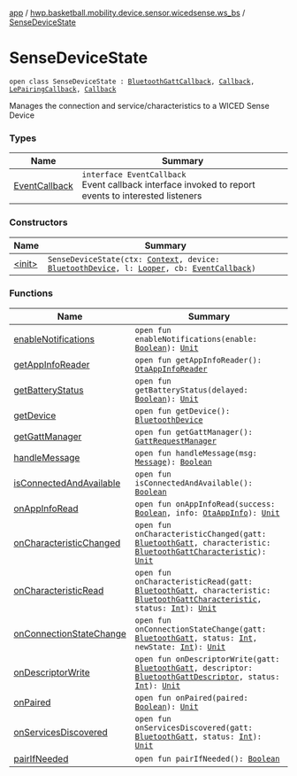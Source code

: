 [app](../../index.md) / [hwp.basketball.mobility.device.sensor.wicedsense.ws_bs](../index.md) / [SenseDeviceState](.)

# SenseDeviceState

`open class SenseDeviceState : `[`BluetoothGattCallback`](https://developer.android.com/reference/android/bluetooth/BluetoothGattCallback.html)`, `[`Callback`](https://developer.android.com/reference/android/os/Handler/Callback.html)`, `[`LePairingCallback`](../../hwp.basketball.mobility.device.sensor.wicedsense.util/-gatt-request-manager/-le-pairing-callback/index.md)`, `[`Callback`](../../hwp.basketball.mobility.device.sensor.wicedsense.wicedsmart.ota/-ota-app-info-reader/-callback/index.md)

Manages the connection and service/characteristics to a WICED Sense Device

### Types

| Name | Summary |
|---|---|
| [EventCallback](-event-callback/index.md) | `interface EventCallback`<br>Event callback interface invoked to report events to interested listeners |

### Constructors

| Name | Summary |
|---|---|
| [&lt;init&gt;](-init-.md) | `SenseDeviceState(ctx: `[`Context`](https://developer.android.com/reference/android/content/Context.html)`, device: `[`BluetoothDevice`](https://developer.android.com/reference/android/bluetooth/BluetoothDevice.html)`, l: `[`Looper`](https://developer.android.com/reference/android/os/Looper.html)`, cb: `[`EventCallback`](-event-callback/index.md)`)` |

### Functions

| Name | Summary |
|---|---|
| [enableNotifications](enable-notifications.md) | `open fun enableNotifications(enable: `[`Boolean`](https://kotlinlang.org/api/latest/jvm/stdlib/kotlin/-boolean/index.html)`): `[`Unit`](https://kotlinlang.org/api/latest/jvm/stdlib/kotlin/-unit/index.html) |
| [getAppInfoReader](get-app-info-reader.md) | `open fun getAppInfoReader(): `[`OtaAppInfoReader`](../../hwp.basketball.mobility.device.sensor.wicedsense.wicedsmart.ota/-ota-app-info-reader/index.md) |
| [getBatteryStatus](get-battery-status.md) | `open fun getBatteryStatus(delayed: `[`Boolean`](https://kotlinlang.org/api/latest/jvm/stdlib/kotlin/-boolean/index.html)`): `[`Unit`](https://kotlinlang.org/api/latest/jvm/stdlib/kotlin/-unit/index.html) |
| [getDevice](get-device.md) | `open fun getDevice(): `[`BluetoothDevice`](https://developer.android.com/reference/android/bluetooth/BluetoothDevice.html) |
| [getGattManager](get-gatt-manager.md) | `open fun getGattManager(): `[`GattRequestManager`](../../hwp.basketball.mobility.device.sensor.wicedsense.util/-gatt-request-manager/index.md) |
| [handleMessage](handle-message.md) | `open fun handleMessage(msg: `[`Message`](https://developer.android.com/reference/android/os/Message.html)`): `[`Boolean`](https://kotlinlang.org/api/latest/jvm/stdlib/kotlin/-boolean/index.html) |
| [isConnectedAndAvailable](is-connected-and-available.md) | `open fun isConnectedAndAvailable(): `[`Boolean`](https://kotlinlang.org/api/latest/jvm/stdlib/kotlin/-boolean/index.html) |
| [onAppInfoRead](on-app-info-read.md) | `open fun onAppInfoRead(success: `[`Boolean`](https://kotlinlang.org/api/latest/jvm/stdlib/kotlin/-boolean/index.html)`, info: `[`OtaAppInfo`](../../hwp.basketball.mobility.device.sensor.wicedsense.wicedsmart.ota/-ota-app-info/index.md)`): `[`Unit`](https://kotlinlang.org/api/latest/jvm/stdlib/kotlin/-unit/index.html) |
| [onCharacteristicChanged](on-characteristic-changed.md) | `open fun onCharacteristicChanged(gatt: `[`BluetoothGatt`](https://developer.android.com/reference/android/bluetooth/BluetoothGatt.html)`, characteristic: `[`BluetoothGattCharacteristic`](https://developer.android.com/reference/android/bluetooth/BluetoothGattCharacteristic.html)`): `[`Unit`](https://kotlinlang.org/api/latest/jvm/stdlib/kotlin/-unit/index.html) |
| [onCharacteristicRead](on-characteristic-read.md) | `open fun onCharacteristicRead(gatt: `[`BluetoothGatt`](https://developer.android.com/reference/android/bluetooth/BluetoothGatt.html)`, characteristic: `[`BluetoothGattCharacteristic`](https://developer.android.com/reference/android/bluetooth/BluetoothGattCharacteristic.html)`, status: `[`Int`](https://kotlinlang.org/api/latest/jvm/stdlib/kotlin/-int/index.html)`): `[`Unit`](https://kotlinlang.org/api/latest/jvm/stdlib/kotlin/-unit/index.html) |
| [onConnectionStateChange](on-connection-state-change.md) | `open fun onConnectionStateChange(gatt: `[`BluetoothGatt`](https://developer.android.com/reference/android/bluetooth/BluetoothGatt.html)`, status: `[`Int`](https://kotlinlang.org/api/latest/jvm/stdlib/kotlin/-int/index.html)`, newState: `[`Int`](https://kotlinlang.org/api/latest/jvm/stdlib/kotlin/-int/index.html)`): `[`Unit`](https://kotlinlang.org/api/latest/jvm/stdlib/kotlin/-unit/index.html) |
| [onDescriptorWrite](on-descriptor-write.md) | `open fun onDescriptorWrite(gatt: `[`BluetoothGatt`](https://developer.android.com/reference/android/bluetooth/BluetoothGatt.html)`, descriptor: `[`BluetoothGattDescriptor`](https://developer.android.com/reference/android/bluetooth/BluetoothGattDescriptor.html)`, status: `[`Int`](https://kotlinlang.org/api/latest/jvm/stdlib/kotlin/-int/index.html)`): `[`Unit`](https://kotlinlang.org/api/latest/jvm/stdlib/kotlin/-unit/index.html) |
| [onPaired](on-paired.md) | `open fun onPaired(paired: `[`Boolean`](https://kotlinlang.org/api/latest/jvm/stdlib/kotlin/-boolean/index.html)`): `[`Unit`](https://kotlinlang.org/api/latest/jvm/stdlib/kotlin/-unit/index.html) |
| [onServicesDiscovered](on-services-discovered.md) | `open fun onServicesDiscovered(gatt: `[`BluetoothGatt`](https://developer.android.com/reference/android/bluetooth/BluetoothGatt.html)`, status: `[`Int`](https://kotlinlang.org/api/latest/jvm/stdlib/kotlin/-int/index.html)`): `[`Unit`](https://kotlinlang.org/api/latest/jvm/stdlib/kotlin/-unit/index.html) |
| [pairIfNeeded](pair-if-needed.md) | `open fun pairIfNeeded(): `[`Boolean`](https://kotlinlang.org/api/latest/jvm/stdlib/kotlin/-boolean/index.html) |
